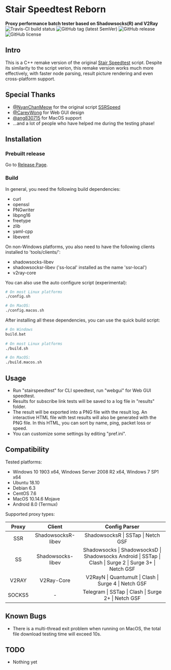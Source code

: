 # Stair Speedtest Reborn
**Proxy performance batch tester based on Shadowsocks(R) and V2Ray**  
<img alt="Travis-CI build status" src="https://travis-ci.org/tindy2013/stairspeedtest-reborn.svg?branch=master">
<img alt="GitHub tag (latest SemVer)" src="https://img.shields.io/github/tag/tindy2013/stairspeedtest-reborn.svg">
<img alt="GitHub release" src="https://img.shields.io/github/release/tindy2013/stairspeedtest-reborn.svg">
<img alt="GitHub license" src="https://img.shields.io/github/license/tindy2013/stairspeedtest-reborn.svg">
  
## Intro
This is a C++ remake version of the original [Stair Speedtest](https://github.com/tindy2013/stairspeedtest) script. Despite its similarity to the script verion, this remake version works much more effectively, with faster node parsing, result picture rendering and even cross-platform support.  

## Special Thanks
* [@NyanChanMeow](https://github.com/nyanchanmeow) for the original script [SSRSpeed](https://github.com/nyanchanmeow/ssrspeed)
* [@CareyWong](https://github.com/careywang) for Web GUI design
* [@ang830715](https://github.com/ang830715)  for MacOS support
* ...and a lot of people who have helped me during the testing phase!
  
## Installation  
### Prebuilt release  
Go to [Release Page](https://github.com/tindy2013/stairspeedtest-reborn/releases).  
### Build
In general, you need the following build dependencies:  
* curl
* openssl
* PNGwriter
* libpng16
* freetype
* zlib
* yaml-cpp
* libevent
  
On non-Windows platforms, you also need to have the following clients installed to 'tools/clients/':  
* shadowsocks-libev
* shadowsocksr-libev ('ss-local' installed as the name 'ssr-local')
* v2ray-core
  
You can also use the auto configure script (experimental):
```bash
# On most Linux platforms  
./config.sh  

# On MacOS:  
./config.macos.sh
```
  
After installing all these dependencies, you can use the quick build script:  
```bash
# On Windows
build.bat  
  
# On most Linux platforms  
./build.sh  

# On MacOS:  
./build.macos.sh  
```
## Usage
* Run "stairspeedtest" for CLI speedtest, run "webgui" for Web GUI speedtest.
* Results for subscribe link tests will be saved to a log file in "results" folder.
* The result will be exported into a PNG file with the result log. An interactive HTML file with test results will also be generated with the PNG file. In this HTML, you can sort by name, ping, packet loss or speed.
* You can customize some settings by editing "pref.ini".
## Compatibility
Tested platforms: 
  
* Windows 10 1903 x64, Windows Server 2008 R2 x64, Windows 7 SP1 x64
* Ubuntu 18.10
* Debian 6.3
* CentOS 7.6
* MacOS 10.14.6 Mojave
* Android 8.0 (Termux)
  
Supported proxy types:  

 |Proxy|Client|Config Parser|
 |:-:|:-:|:-:|
 |SSR|ShadowsocksR-libev|ShadowsocksR \| SSTap \| Netch GSF |
 |SS|Shadowsocks-libev|Shadowsocks \| ShadowsocksD \| Shadowsocks Android \| SSTap \| Clash \| Surge 2 \| Surge 3+ \| Netch GSF |
 |V2RAY|V2Ray-Core|V2RayN \| Quantumult \| Clash \| Surge 4 \| Netch GSF |
 |SOCKS5|-|Telegram \| SSTap \| Clash \| Surge 2+ \| Netch GSF
 
## Known Bugs
* There is a multi-thread exit problem when running on MacOS, the total file download testing time will exceed 10s.
## TODO
* Nothing yet

